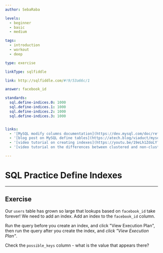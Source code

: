 ```yaml
---
author: SebaRaba

levels:
  - beginner
  - basic
  - medium

tags:
  - introduction
  - workout
  - deep

type: exercise

linkType: sqlfiddle

link: http://sqlfiddle.com/#!9/53a66c/1

answer: facebook_id

standards:
  sql.define-indices.0: 1000
  sql.define-indices.1: 1000
  sql.define-indices.2: 1000
  sql.define-indices.3: 1000


links:
  - '[MySQL modify columns documentation](https://dev.mysql.com/doc/refman/5.7/en/create-index.html){website}'
  - '[blog post on MySQL define tables](https://atech.blog/viaduct/mysql-indexes-primer){website}'
  - '[video tutorial on creating indexes](https://youtu.be/19eLh1ZdoLY?t=56s){video}'
  - '[video tutorial on the differences between clustered and non-clustered index](https://www.youtube.com/watch?v=ITcOiLSfVJQ){video}'

---
```


# SQL Practice Define Indexes

---        
## Exercise

Our `users` table has grown so large that lookups based on `facebook_id` take forever! We need to add an index.
Add an index to the `facebook_id` column.

Run the query before you create an index, and click "View Execution Plan", then run the query after you create the index, and *click "View Execution Plan"*.

Check the `possible_keys` column - what is the value that appears there?
